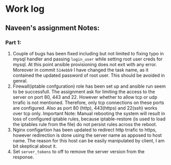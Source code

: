 # Work log

## Naveen's assignment  Notes:
### Part 1:
1. Couple of bugs has been fixed including but not limited to fixing typo in mysql handler and passing `login_user` while setting root user creds for mysql. At this point ansible provisioning does not exit with any error. Moreover in commit `514ebb9` I have changed the task name, as it contained the updated password of root user. This should be avoided in genral.
2. Firewall(iptable confguration) role has been set up and ansible run seem to be successfull. The assignment ask for limiting the access to the server on port 80, 443 and 22. However whether to allow tcp or udp trrafic is not mentioned. Therefore, only tcp connections on these ports are configured. Also as port 80 (http), 443(https) and 22(ssh) works over tcp only. Important Note: Manual rebooting the system will result in loss of configured iptable rules, because iptable-restore (is used to load the iptables rule from the file) do not persist rules across the reboot.
3. Nginx configartion has been updated to redirect http trrafic to https, however redirection is done using the server name as apposed to host name. The reason for this host can be easily manipulated by client, I am bit skeptical about it.
4. Set `server_tokens` to off to remove the server version from the response.

